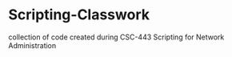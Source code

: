 # Scripting-Classwork
collection of code created during CSC-443 Scripting for Network Administration

